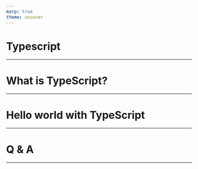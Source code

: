 ```yaml
---
marp: true
theme: uncover
---
```


# Typescript 

---

# What is TypeScript?

---

# Hello world with TypeScript

--- 
# Q & A

---
